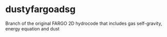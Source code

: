 # dustyfargoadsg
Branch of the original FARGO 2D hydrocode that includes gas self-gravity, energy equation and dust
